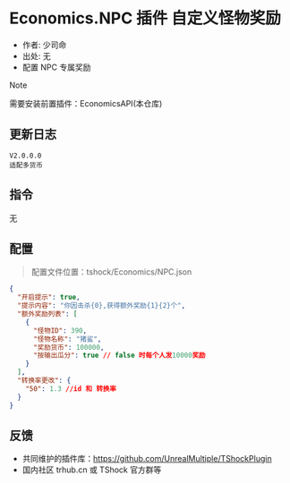 # Economics.NPC 插件 自定义怪物奖励

- 作者: 少司命
- 出处: 无
- 配置 NPC 专属奖励

> [!NOTE]  
> 需要安装前置插件：EconomicsAPI(本仓库) 

## 更新日志

```
V2.0.0.0
适配多货币

```

## 指令

无

## 配置
> 配置文件位置：tshock/Economics/NPC.json
```json
{
  "开启提示": true,
  "提示内容": "你因击杀{0},获得额外奖励{1}{2}个",
  "额外奖励列表": [
    {
      "怪物ID": 390,
      "怪物名称": "猪鲨",
      "奖励货币": 100000,
      "按输出瓜分": true // false 时每个人发10000奖励
    }
  ],
  "转换率更改": {
    "50": 1.3 //id 和 转换率
  }
}
```

## 反馈

- 共同维护的插件库：https://github.com/UnrealMultiple/TShockPlugin
- 国内社区 trhub.cn 或 TShock 官方群等
